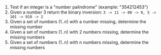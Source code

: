 1. Test if an integer is a "number palindrome" (example: "354212453")
2. Given a number 3 return the binary inversion: `3 -> 11 -> 00 -> 0, 5 -> 101 -> 010 -> 2`
3. Given a set of numbers (1..n) with a number missing, determine the missing number
3. Given a set of numbers (1..n) with 2 numbers missing, determine the missing numbers
3. Given a set of numbers (1..n) with n numbers missing, determine the missing numbers